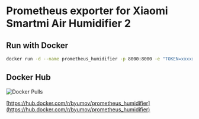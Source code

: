 # Prometheus exporter for Xiaomi Smartmi Air Humidifier 2

## Run with Docker

```bash
docker run -d --name prometheus_humidifier -p 8000:8000 -e "TOKEN=xxxxxxxx" -e "IP=xx.xx.xx.xx" byumov/prometheus_humidifier
```

## Docker Hub

![Docker Pulls](https://img.shields.io/docker/pulls/byumov/prometheus_humidifier.svg)

[https://hub.docker.com/r/byumov/prometheus_humidifier](https://hub.docker.com/r/byumov/prometheus_humidifier)

